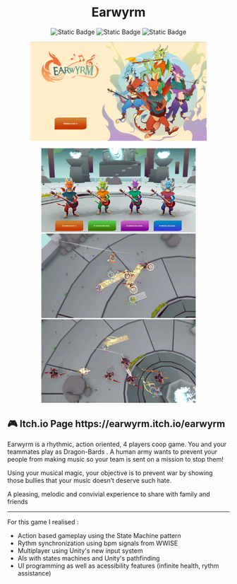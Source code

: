 <h1 align="center">  Earwyrm </h1>

<p align="center">
<img alt="Static Badge" src="https://img.shields.io/badge/Made%20in%20C%2B%2B-2d6eb3?style=flat-square&logo=c%2B%2B">
<img alt="Static Badge" src="https://camo.githubusercontent.com/114977ff12e90ff82ec9bb351facc6c3bb1d4738d48f0f06dd1e55e3e016dbf3/68747470733a2f2f696d672e736869656c64732e696f2f62616467652f432532332d3935346139343f7374796c653d666f722d7468652d6261646765">
<img alt="Static Badge" src="https://img.shields.io/badge/CNAM_ENJMIN-ea0000?style=flat-square">
</p>


<p align="center">
  <img src="screenshots/Earwyrm0.png" width="400" title="Menu screen">
</p>

<p align="center">
  <img src="screenshots/earwyrm1.png" width="350" title="In game screenshot">
  <img src="screenshots/earwyrm2.png" width="350" title="In game screenshot">
  <img src="screenshots/earwyrm3.png" width="350" title="In game screenshot">
</p>


<p>

<h2> 🎮 Itch.io Page https://earwyrm.itch.io/earwyrm  </h2>

Earwyrm is a rhythmic, action oriented, 4 players coop game. You and your teammates play as Dragon-Bards . A human army wants to prevent your people from making music so your team is sent on a mission to stop them!

Using your musical magic, your objective is to prevent war by showing those bullies that your music doesn’t deserve such hate.

A pleasing, melodic and convivial experience to share with family and friends
  
- - - - - - - - - - - - - - - - - - - - - - - - - - - - - - - -
For this game I realised : 
- Action based gameplay using the State Machine pattern
- Rythm synchronization using bpm signals from WWISE
- Multiplayer using Unity's new input system
- AIs with states machines and Unity's pathfinding
- UI programming as well as acessibility features (infinite health, rythm assistance)
  
</p>
